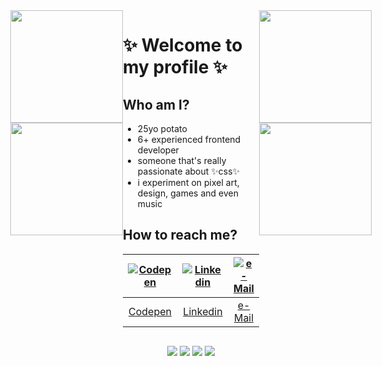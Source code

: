<div style="display: flex; justify-content: center;">
<div>

<img src="https://cutewallpaper.org/24/transparent-sparkle-gif/transparent-bling-sparkle-gif-on-gifer-by-malaghma.gif" width="180" />

<img src="https://cutewallpaper.org/24/transparent-sparkle-gif/transparent-bling-sparkle-gif-on-gifer-by-malaghma.gif" width="180" />

</div>

<div style="width:320px" width="180">

# :sparkles: Welcome to my profile :sparkles:

## Who am I?

- 25yo potato
- 6+ experienced frontend developer
- someone that's really passionate about :sparkles:css:sparkles:
- i experiment on pixel art, design, games and even music

## How to reach me?

<div align="center">

| [![Codepen](https://img.icons8.com/pix/64/FF00FF/experimental-fantasy-pix.png)](https://codepen.io/mibsbalsante) | [![Linkedin](https://img.icons8.com/pix/64/FF00FF/experimental-money-bag-pix.png)](https://www.linkedin.com/in/mibsbalsante) | [![e-Mail](https://img.icons8.com/pix/64/FF00FF/experimental-secured-letter-pix.png)](mailto:mibsbalsante@gmail.com) |
|     :---:      |    :---:      |     :---:      |
| [Codepen](https://codepen.io/mibsbalsante) | [Linkedin](https://www.linkedin.com/in/mibsbalsante) | [e-Mail](mailto:mibsbalsante@gmail.com) |

</div>
</div>

<div>

<img src="https://cutewallpaper.org/24/transparent-sparkle-gif/transparent-bling-sparkle-gif-on-gifer-by-malaghma.gif" width="180" />

<img src="https://cutewallpaper.org/24/transparent-sparkle-gif/transparent-bling-sparkle-gif-on-gifer-by-malaghma.gif" width="180" />

</div>
</div>

<div align="center">

![](https://anlucas.neocities.org/html.gif)
![](https://anlucas.neocities.org/bestview.gif)
![](https://anlucas.neocities.org/browser.gif)
![](https://anlucas.neocities.org/notepad-logo3.gif)

</div>

